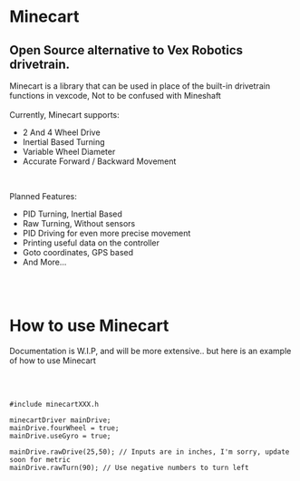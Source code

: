 <h1> Minecart </h1>
<h2> Open Source alternative to Vex Robotics drivetrain. </h2>
<p>
  Minecart is a library that can be used in place of the built-in drivetrain functions in vexcode, Not to be confused with Mineshaft <br>
  <br>
  Currently, Minecart supports:<br>
<ul>
  <li> 2 And 4 Wheel Drive </li>
  <li> Inertial Based Turning </li>
  <li> Variable Wheel Diameter </li>
  <li> Accurate Forward / Backward Movement </li>
</ul>
<br>
<p> Planned Features: <br> </p>
<ul>
  <li> PID Turning, Inertial Based </li>
  <li> Raw Turning, Without sensors </li>
  <li> PID Driving for even more precise movement </li>
  <li> Printing useful data on the controller
  <li> Goto coordinates, GPS based </li> 
  <li> And More... </li>
</ul>
<br>
<br>
<h1> How to use Minecart </h1>
<p> Documentation is W.I.P, and will be more extensive.. but here is an example of how to use Minecart</p>
<br>
<br>

```
#include minecartXXX.h

minecartDriver mainDrive;
mainDrive.fourWheel = true;
mainDrive.useGyro = true;

mainDrive.rawDrive(25,50); // Inputs are in inches, I'm sorry, update soon for metric
mainDrive.rawTurn(90); // Use negative numbers to turn left


```
